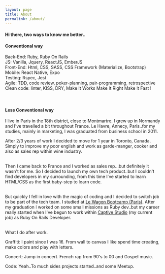 ```yaml
---
layout: page
title: About
permalink: /about/
---
```

<script async src="https://www.googletagmanager.com/gtag/js?id=UA-90123342-2"></script>
<script>
  window.dataLayer = window.dataLayer || [];
  function gtag(){dataLayer.push(arguments);}
  gtag('js', new Date());

  gtag('config', 'UA-90123342-2');
</script>

<section class="post-list">
  <div class="container">
  <h4 class='title-sub'>Hi there, two ways to know me better..</h4>

  <h4 class='underline'>Conventional way</h4>

  <span class='blue'>Back-End:</span> Ruby, Ruby On Rails <br>
  <span class='blue'>JS:</span> Vanilla, Jquery, ReactJS, EmberJS<br>
  <span class='blue'>Front-End:</span> Html, CSS, SASS, CSS Framework (Materialize, Bootstrap)<br>
  <span class='blue'>Mobile:</span> React Native, Expo<br>
  <span class='blue'>Testing:</span> Rspec, Jest<br>
  <span class='blue'>Agile:</span> TDD, code review, poker-planning, pair-programming, retrospective<br>
  <span class='blue'>Clean code:</span> linter, KISS, DRY, Make It Works Make It Right Make It Fast !<br>
  <br><br>

  <h4 class='underline'>Less Conventional way</h4>

  I live in Paris in the 18th district, close to Montmartre. I grew up in Normandy and I've travelled a bit throughout France. Le Havre, Annecy, Paris..for my studies, mainly in marketing, I was graduated from business school in 2011.

  After 2/3 years of work I decided to move for 1 year in Toronto, Canada. Simply to improve my poor english and work as garde-manger, cooker and also as sales rep within wine industry.<br><br>

  Then I came back to France and I worked as sales rep...but definitely it wasn't for me. So I decided to launch my own tech product..but I couldn't find developers in my surrounding, from this time I've started to learn HTML/CSS as the first baby-step to learn code.<br><br>

  But quickly I fell in love with the magic of coding and I decided to switch job to be part of the tech team. I studied at <a href='https://www.lewagon.com/'>Le Wagon Bootcamp (Paris)</a>. After my graduation I worked on some small missions as Ruby dev..but my career really started when I've begun to work within <a href='https://www.captive.fr/'>Captive Studio</a> (my current job) as Ruby On Rails Developer.
  <br><br>
  <p class='subtitle'>What I do after work.</p>

  <span class='blue'>Graffiti:</span> I paint since I was 16. From wall to canvas I like  spend time creating, make colors and play with letters.<br>

  <span class='blue'>Concert: </span> Jump in concert. French rap from 90's to 00 and Gospel music.<br>

  <span class='blue'>Code: </span> Yeah..To much sides projects started..and some Meetup.
  </div>
</section>

